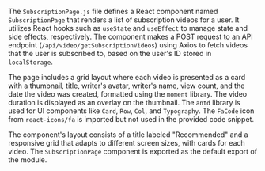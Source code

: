 The `SubscriptionPage.js` file defines a React component named `SubscriptionPage` that renders a list of subscription videos for a user. It utilizes React hooks such as `useState` and `useEffect` to manage state and side effects, respectively. The component makes a POST request to an API endpoint (`/api/video/getSubscriptionVideos`) using Axios to fetch videos that the user is subscribed to, based on the user's ID stored in `localStorage`.

The page includes a grid layout where each video is presented as a card with a thumbnail, title, writer's avatar, writer's name, view count, and the date the video was created, formatted using the `moment` library. The video duration is displayed as an overlay on the thumbnail. The `antd` library is used for UI components like `Card`, `Row`, `Col`, and `Typography`. The `FaCode` icon from `react-icons/fa` is imported but not used in the provided code snippet.

The component's layout consists of a title labeled "Recommended" and a responsive grid that adapts to different screen sizes, with cards for each video. The `SubscriptionPage` component is exported as the default export of the module.